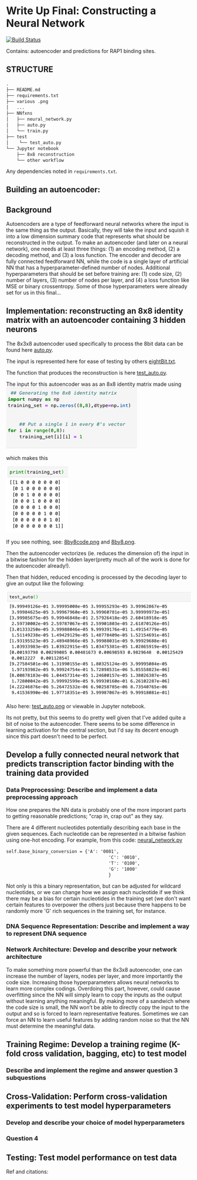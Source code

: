 # Write Up Final: Constructing a Neural Network

[![Build
Status](https://travis-ci.org/cechlauren/HW3_skeleton.svg?branch=master)](https://travis-ci.org/cechlauren/HW3_skeleton)

Contains: autoencoder and predictions for RAP1 binding sites.

## STRUCTURE
```
.
├── README.md
├── requirements.txt
├── various .png
│   ...
├── NNfxns
│   ├── neural_network.py
│   ├── auto.py
│   └── train.py
├── test
│    └── test_auto.py
└── Jupyter notebook
    ├── 8x8 reconstruction
    └── other workflow
```

Any dependencies noted in `requirements.txt`. 

## Building an autoencoder:
## Background
Autoencoders are a type of feedforward neural networks where the input is the same thing as the output. Basically, they will take the input and squish it into a low dimension summary code that represents what should be reconstructed in the output. To make an autoencoder (and later on a neural network), one needs at least three things: (1) an encoding method, (2) a decoding method, and (3) a loss function. The encoder and decoder are fully connected feedforward NN, while the code is a single layer of artificial NN that has a hyperparameter-defined number of nodes. Additional hyperparameters that should be set before training are: (1) code size, (2) number of layers, (3) number of nodes per layer, and (4) a loss function like MSE or binary crossentropy. Some of those hyperparameters were already set for us in this final…

## Implementation: reconstructing an 8x8 identity matrix with an autoencoder containing 3 hidden neurons
The 8x3x8 autoencoder used specifically to process the 8bit data can be found here [auto.py](https://github.com/cechlauren/final/blob/master/NNfxns/auto.py).

The input is represented here for ease of testing by others [eightBit.txt](https://github.com/cechlauren/final/blob/master/data/eightBit.txt).

The function that produces the reconstruction is here [test_auto.py](https://github.com/cechlauren/final/blob/master/test/test_auto.py). 


The input for this autoencoder was as an 8x8 identity matrix made using 
<img src="8by8code.png" /><br />

which makes this

<img src="8by8.png" /><br />

If you see nothing, see:
[8by8code.png](https://github.com/cechlauren/final/blob/master/8by8code.png) and
[8by8.png](https://github.com/cechlauren/final/blob/master/8by8.png).

Then the autoencoder vectorizes (ie. reduces the dimension of) the input in a bitwise fashion for the hidden layer(pretty much all of the work is done for the autoencoder already!). 

Then that hidden, reduced encoding is processed by the decoding layer to give an output like the following:

<img src="test_auto.png" /><br />

Also here: [test_auto.png](https://github.com/cechlauren/final/blob/master/test_auto.png) or viewable in Jupyter notebook.

Its not pretty, but this seems to do pretty well given that I've added quite a bit of noise to the autoencoder.
There seems to be some difference in learning activation for the central section, but I'd say its decent enough since this part doesn't need to be perfect.

## Develop a fully connected neural network that predicts transcription factor binding with the training data provided

### Data Preprocessing: Describe and implement a data preprocessing approach
How one prepares the NN data is probably one of the more imporant parts to getting reasonable predictions; "crap in, crap out" as they say. 

There are 4 different nucleotides potentially describing each base in the given sequences. Each nucleotide can be represented in a bitwise fashion using one-hot encoding. For example, from this code: [neural_network.py](https://github.com/cechlauren/final/blob/master/NNfxns/neural_network.py)
```
self.base_binary_conversion = {'A': '0001',
                                       'C': '0010',
                                       'T': '0100',
                                       'G': '1000'
                                       }
```

Not only is this a binary representation, but can be adjusted for wildcard nucleotides, or we can change how we assign each nucleotide if we think there may be a bias for certain nucleotides in the training set (we don't want certain features to overpower the others just because there happens to be randomly more 'G' rich sequences in the training set, for instance.




### DNA Sequence Representation: Describe and implement a way to represent DNA sequence
### Network Architecture: Develop and describe your network architecture
To make something more powerful than the 8x3x8 autoencoder, one can increase the number of layers, nodes per layer, and more importantly the code size. Increasing those hyperparameters allows neural networks to learn more complex codings. Overdoing this part, however, could cause overfitting since the NN will simply learn to copy the inputs as the output without learning anything meaningful. By making more of a sandwich where the code size is small, the NN won’t be able to directly copy the input to the output and so is forced to learn representative features. 
Sometimes we can force an NN to learn useful features by adding random noise so that the NN must determine the meaningful data. 


## Training Regime: Develop a training regime (K-fold cross validation, bagging, etc) to test model 
### Describe and implement the regime and answer question 3 subquestions 

## Cross-Validation: Perform cross-validation experiments to test model hyperparameters
### Develop and describe your choice of model hyperparameters
### Question 4

## Testing: Test model performance on test data



Ref and citations:

